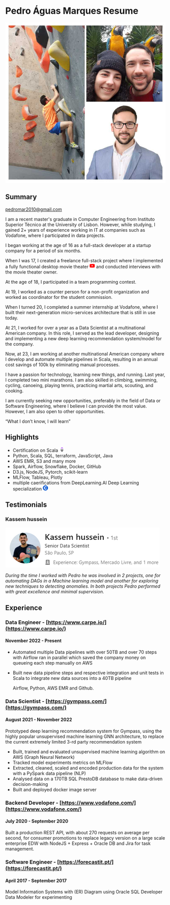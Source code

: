 # Pedro Águas Marques Resume
![collage](imgs/join_pedro.jpeg)
## Summary

[pedromar2010@gmail.com](mailto:pedromar2010@gmail.com)

I am a recent master's graduate in Computer Engineering from Instituto Superior Técnico at the University of Lisbon. However, while studying, I gained 2+ years of experience working in IT at companies such as Vodafone, where I participated in data projects.

I began working at the age of 16 as a full-stack developer at a startup company for a period of six months.

When I was 17, I created a freelance full-stack project where I implemented a fully functional desktop movie theater [![yt](imgs/youtube.png)](https://www.youtube.com/watch?v=9v0_ginYi9g) and conducted interviews with the movie theater owner.

At the age of 18, I participated in a team programming contest.

At 19, I worked as a counter person for a non-profit organization and worked as coordinator for the student commission.

When I turned 20, I completed a summer internship at Vodafone, where I built their next-generation micro-services architecture that is still in use today.

At 21, I worked for over a year as a Data Scientist at a multinational American company. In this role, I served as the lead developer, designing and implementing a new deep learning recommendation system/model for the company.

Now, at 23, I am working at another multinational American company where I develop and automate multiple pipelines in Scala, resulting in an annual cost savings of 100k by eliminating manual processes.

I have a passion for technology, learning new things, and running. Last year, I completed two mini marathons. I am also skilled in climbing, swimming, cycling, canoeing, playing tennis, practicing martial arts, scouting, and cooking.

I am currently seeking new opportunities, preferably in the field of Data or Software Engineering, where I believe I can provide the most value. However, I am also open to other opportunities.

“What I don’t know, I will learn”

## Highlights
- Certification on Scala [![udemy](imgs/udemy.png)](https://www.udemy.com/certificate/UC-8cc582fc-eebb-4273-be2a-b3c09259d1a4/)
- Python, Scala, SQL, terraform, JavaScript, Java
- AWS EMR, S3 and many more
- Spark, Airflow, Snowflake, Docker, GitHub
- D3.js, NodeJS, Pytorch, scikit-learn
- MLFlow, Tableau, Plotly
- multiple caerifications from DeepLearning.AI Deep Learning specialization [![coursera](imgs/coursera.png)](https://www.coursera.org/account/accomplishments/certificate/43APRWUXPZPD)

## Testimonials

### Kassem hussein
![Senior Data Scientist](imgs/kassem.png "Senior Data Scientist")

_During the time I worked with Pedro he was involved in 2 projects, one for automating DAGs in a Machine learning model and another for exploring new techniques to detecting anomalies. In both projects Pedro performed with great excellence and minimal supervision._

## Experience

### Data Engineer - [https://www.carpe.io/](https://www.carpe.io/)
#### November 2022 - Present
- Automated multiple Data pipelines with over 50TB and over 70 steps with Airflow ran in parallel which saved the company money on queueing each step manually on AWS
- Built new data pipeline steps and respective integration and unit tests in Scala to integrate new data sources into a 40TB pipeline

    Airflow, Python, AWS EMR and Github.

### Data Scientist - [https://gympass.com/](https://gympass.com/)
#### August 2021 - November 2022
Prototyped deep learning recommendation system for Gympass, using the highly popular unsupervised machine learning GNN architecture, to replace the current extremely limited 3-rd party recommendation system
- Built, trained and evaluated unsupervised machine learning algorithm on AWS (Graph Neural Network)
- Tracked model experiments metrics on MLFlow
- Extracted, cleaned, scaled and encoded production data for the system with a PySpark data pipeline (NLP)
- Analysed data on a 170TB SQL PrestoDB database to make data-driven decision-making
- Built and deployed docker image server

### Backend Developer - [https://www.vodafone.com/](https://www.vodafone.com/)
#### July 2020 - September 2020
Built a production REST API, with about 270 requests on average per second, for consumer promotions to replace legacy version on a large scale enterprise EDW with NodeJS + Express + Oracle DB and Jira for task management.

### Software Engineer - [https://forecastit.pt/](https://forecastit.pt/)
#### April 2017 - September 2017
Model Information Systems with (ER) Diagram using Oracle SQL Developer Data Modeler for experimenting